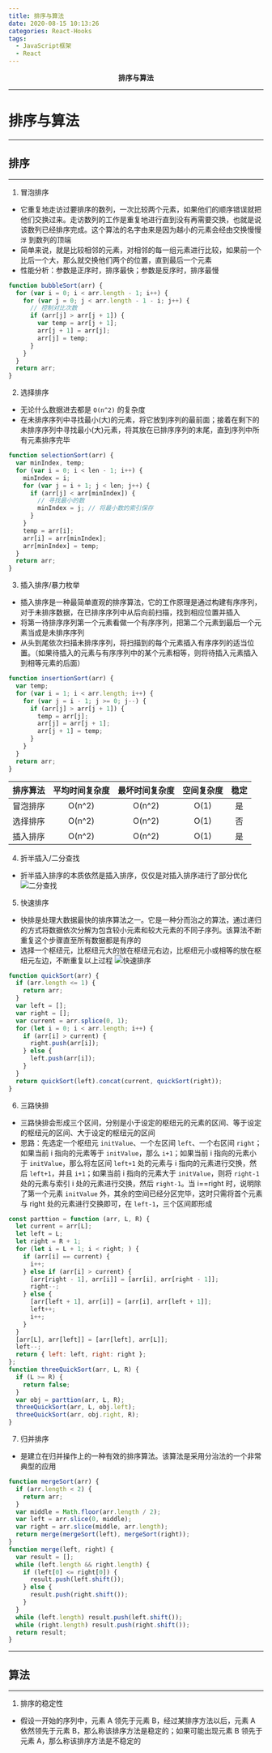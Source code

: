 ```yaml
---
title: 排序与算法
date: 2020-08-15 10:13:26
categories: React-Hooks
tags:
  - JavaScript框架
  - React
---
```


<div style="text-align: center;font-weight: 900;"> 排序与算法 </div>

<!-- more -->

---

# 排序与算法

---

## 排序

---

1. 冒泡排序

- 它重复地走访过要排序的数列，一次比较两个元素，如果他们的顺序错误就把他们交换过来。走访数列的工作是重复地进行直到没有再需要交换，也就是说该数列已经排序完成。这个算法的名字由来是因为越小的元素会经由交换慢慢 `浮` 到数列的顶端
- 简单来说，就是比较相邻的元素，对相邻的每一组元素进行比较，如果前一个比后一个大，那么就交换他们两个的位置，直到最后一个元素
- 性能分析：参数是正序时，排序最快；参数是反序时，排序最慢

```js
function bubbleSort(arr) {
  for (var i = 0; i < arr.length - 1; i++) {
    for (var j = 0; j < arr.length - 1 - i; j++) {
      // 控制对比次数
      if (arr[j] > arr[j + 1]) {
        var temp = arr[j + 1];
        arr[j + 1] = arr[j];
        arr[j] = temp;
      }
    }
  }
  return arr;
}
```

2. 选择排序

- 无论什么数据进去都是 `O(n^2)` 的复杂度
- 在未排序序列中寻找最小(大)的元素，将它放到序列的最前面；接着在剩下的未排序序列中寻找最小(大)元素，将其放在已排序序列的末尾，直到序列中所有元素排序完毕

```js
function selectionSort(arr) {
  var minIndex, temp;
  for (var i = 0; i < len - 1; i++) {
    minIndex = i;
    for (var j = i + 1; j < len; j++) {
      if (arr[j] < arr[minIndex]) {
        // 寻找最小的数
        minIndex = j; // 将最小数的索引保存
      }
    }
    temp = arr[i];
    arr[i] = arr[minIndex];
    arr[minIndex] = temp;
  }
  return arr;
}
```

3. 插入排序/暴力枚举

- 插入排序是一种最简单直观的排序算法，它的工作原理是通过构建有序序列，对于未排序数据，在已排序序列中从后向前扫描，找到相应位置并插入
- 将第一待排序序列第一个元素看做一个有序序列，把第二个元素到最后一个元素当成是未排序序列
- 从头到尾依次扫描未排序序列，将扫描到的每个元素插入有序序列的适当位置。（如果待插入的元素与有序序列中的某个元素相等，则将待插入元素插入到相等元素的后面）

```js
function insertionSort(arr) {
  var temp;
  for (var i = 1; i < arr.length; i++) {
    for (var j = i - 1; j >= 0; j--) {
      if (arr[j] > arr[j + 1]) {
        temp = arr[j];
        arr[j] = arr[j + 1];
        arr[j + 1] = temp;
      }
    }
  }
  return arr;
}
```

| 排序算法 | 平均时间复杂度 | 最坏时间复杂度 | 空间复杂度 | 稳定 |
| :------: | :------------: | :------------: | :--------: | :--: |
| 冒泡排序 |     O(n^2)     |     O(n^2)     |    O(1)    |  是  |
| 选择排序 |     O(n^2)     |     O(n^2)     |    O(1)    |  否  |
| 插入排序 |     O(n^2)     |     O(n^2)     |    O(1)    |  是  |

4. 折半插入/二分查找

- 折半插入排序的本质依然是插入排序，仅仅是对插入排序进行了部分优化 ![二分查找](./sxImg/erfenchazhao.jpg)

5. 快速排序

- 快排是处理大数据最快的排序算法之一。它是一种分而治之的算法，通过递归的方式将数据依次分解为包含较小元素和较大元素的不同子序列。该算法不断重复这个步骤直至所有数据都是有序的
- 选择一个枢纽元，比枢纽元大的放在枢纽元右边，比枢纽元小或相等的放在枢纽元左边，不断重复以上过程 ![快速排序](./sxImg/kspx.gif)

```js
function quickSort(arr) {
  if (arr.length <= 1) {
    return arr;
  }
  var left = [];
  var right = [];
  var current = arr.splice(0, 1);
  for (let i = 0; i < arr.length; i++) {
    if (arr[i] > current) {
      right.push(arr[i]);
    } else {
      left.push(arr[i]);
    }
  }
  return quickSort(left).concat(current, quickSort(right));
}
```

6. 三路快排

- 三路快排会形成三个区间，分别是小于设定的枢纽元的元素的区间、等于设定的枢纽元的区间、大于设定的枢纽元的区间
- 思路：先选定一个枢纽元 `initValue`、一个左区间 `left`、一个右区间 `right`；如果当前 i 指向的元素等于 `initValue`，那么 `i+1`；如果当前 i 指向的元素小于 `initValue`，那么将左区间 `left+1` 处的元素与 i 指向的元素进行交换，然后 `left+1`，并且 `i+1`；如果当前 i 指向的元素大于 `initValue`，则将 `right-1` 处的元素与索引 i 处的元素进行交换，然后 `right-1`。当 i==right 时，说明除了第一个元素 `initValue` 外，其余的空间已经分区完毕，这时只需将首个元素与 right 处的元素进行交换即可，在 `left-1`，三个区间即形成

```js
const parttion = function (arr, L, R) {
  let current = arr[L];
  let left = L;
  let right = R + 1;
  for (let i = L + 1; i < right; ) {
    if (arr[i] == current) {
      i++;
    } else if (arr[i] > current) {
      [arr[right - 1], arr[i]] = [arr[i], arr[right - 1]];
      right--;
    } else {
      [arr[left + 1], arr[i]] = [arr[i], arr[left + 1]];
      left++;
      i++;
    }
  }
  [arr[L], arr[left]] = [arr[left], arr[L]];
  left--;
  return { left: left, right: right };
};
function threeQuickSort(arr, L, R) {
  if (L >= R) {
    return false;
  }
  var obj = parttion(arr, L, R);
  threeQuickSort(arr, L, obj.left);
  threeQuickSort(arr, obj.right, R);
}
```

7. 归并排序

- 是建立在归并操作上的一种有效的排序算法。该算法是采用分治法的一个非常典型的应用

```js
function mergeSort(arr) {
  if (arr.length < 2) {
    return arr;
  }
  var middle = Math.floor(arr.length / 2);
  var left = arr.slice(0, middle);
  var right = arr.slice(middle, arr.length);
  return merge(mergeSort(left), mergeSort(right));
}
function merge(left, right) {
  var result = [];
  while (left.length && right.length) {
    if (left[0] <= right[0]) {
      result.push(left.shift());
    } else {
      result.push(right.shift());
    }
  }
  while (left.length) result.push(left.shift());
  while (right.length) result.push(right.shift());
  return result;
}
```

---

## 算法

---

1. 排序的稳定性

- 假设一开始的序列中，元素 A 领先于元素 B，经过某排序方法以后，元素 A 依然领先于元素 B，那么称该排序方法是稳定的；如果可能出现元素 B 领先于元素 A，那么称该排序方法是不稳定的

